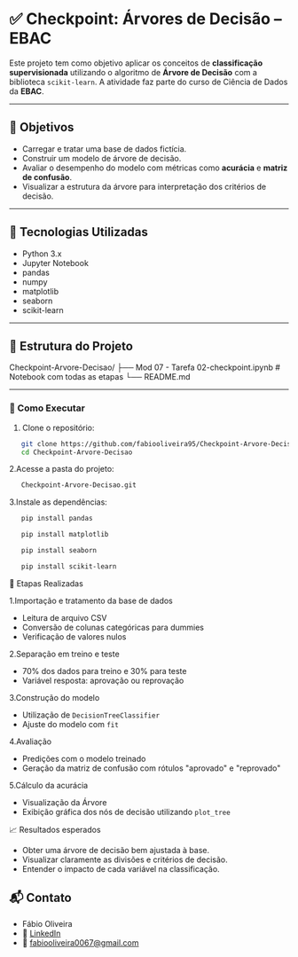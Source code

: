 # ✅ Checkpoint: Árvores de Decisão – EBAC

Este projeto tem como objetivo aplicar os conceitos de **classificação supervisionada** utilizando o algoritmo de **Árvore de Decisão** com a biblioteca `scikit-learn`. A atividade faz parte do curso de Ciência de Dados da **EBAC**.

---

## 🎯 Objetivos

- Carregar e tratar uma base de dados fictícia.
- Construir um modelo de árvore de decisão.
- Avaliar o desempenho do modelo com métricas como **acurácia** e **matriz de confusão**.
- Visualizar a estrutura da árvore para interpretação dos critérios de decisão.

---

## 🧰 Tecnologias Utilizadas

- Python 3.x
- Jupyter Notebook
- pandas
- numpy
- matplotlib
- seaborn
- scikit-learn

---

## 📁 Estrutura do Projeto

Checkpoint-Arvore-Decisao/ ├── Mod 07 - Tarefa 02-checkpoint.ipynb # Notebook com todas as etapas └── README.md

---

### 🚀 Como Executar

1. Clone o repositório:
```bash
   git clone https://github.com/fabiooliveira95/Checkpoint-Arvore-Decisao.git
   cd Checkpoint-Arvore-Decisao
  ```
2.Acesse a pasta do projeto:
```bash 
   Checkpoint-Arvore-Decisao.git
```

3.Instale as dependências: 
```bash
   pip install pandas
```
```bash
   pip install matplotlib
```
```bash
   pip install seaborn
```
```bash
   pip install scikit-learn
```

📝 Etapas Realizadas

1.Importação e tratamento da base de dados
     
* Leitura de arquivo CSV
* Conversão de colunas categóricas para dummies
* Verificação de valores nulos

2.Separação em treino e teste

* 70% dos dados para treino e 30% para teste
* Variável resposta: aprovação ou reprovação

3.Construção do modelo

* Utilização de ``DecisionTreeClassifier``
* Ajuste do modelo com ``fit``

4.Avaliação

* Predições com o modelo treinado
* Geração da matriz de confusão com rótulos "aprovado" e "reprovado"

5.Cálculo da acurácia

* Visualização da Árvore
* Exibição gráfica dos nós de decisão utilizando ``plot_tree``

📈 Resultados esperados

* Obter uma árvore de decisão bem ajustada à base.
* Visualizar claramente as divisões e critérios de decisão.
* Entender o impacto de cada variável na classificação.

## 📬 Contato

* Fábio Oliveira
* 🔗 [LinkedIn](https://www.linkedin.com/in/fabio-oliveira-araujo-cientista/)
* 📧 fabiooliveira0067@gmail.com
